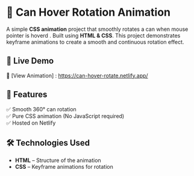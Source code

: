 # 🥫 Can Hover Rotation Animation  

A simple **CSS animation** project that smoothly rotates a can when mouse pointer is hoverd . Built using **HTML & CSS**. This project demonstrates keyframe animations to create a smooth and continuous rotation effect.   

## 🎥 Live Demo  
🔗 [View Animation] : https://can-hover-rotate.netlify.app/
                     
## 🚀 Features  
✅ Smooth 360° can rotation  
✅ Pure CSS animation (No JavaScript required)   
✅ Hosted on Netlify  

## 🛠 Technologies Used  
- **HTML** – Structure of the animation  
- **CSS** – Keyframe animations for rotation  


